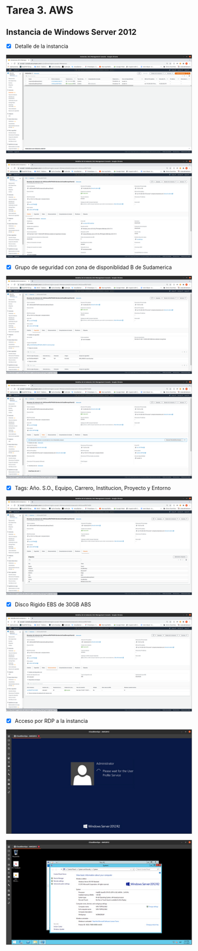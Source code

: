 # Tarea 3. AWS

## Instancia de Windows Server 2012

- [x]  Detalle de la instancia

![images/1.list.png](images/1.list.png)

![images/2.detail.png](images/2.detail.png)

- [x]  Grupo de seguridad con zona de disponiblidad B de Sudamerica 

![images/3.detail-sec.png](images/3.detail-sec.png)

![images/4.detail-net.png](images/4.detail-net.png)

- [x]  Tags: Año. S.O., Equipo, Carrero, Institucion, Proyecto y Entorno

![images/5.detail-tags.png](images/5.detail-tags.png)

- [x]  Disco Rigido EBS de 30GB ABS

![images/6.detail-disk.png](images/6.detail-disk.png)

- [x]  Acceso por RDP a la instancia

![images/7.rdp-start.png](images/7.rdp-start.png)

![images/8.rdp-running.png](images/8.rdp-running.png)
